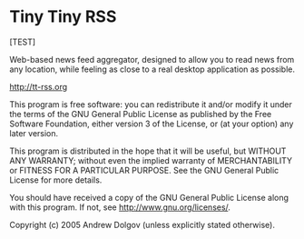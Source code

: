 Tiny Tiny RSS
=============

[TEST]

Web-based news feed aggregator, designed to allow you to read news from
any location, while feeling as close to a real desktop application as possible.

http://tt-rss.org

This program is free software: you can redistribute it and/or modify
it under the terms of the GNU General Public License as published by
the Free Software Foundation, either version 3 of the License, or
(at your option) any later version.

This program is distributed in the hope that it will be useful,
but WITHOUT ANY WARRANTY; without even the implied warranty of
MERCHANTABILITY or FITNESS FOR A PARTICULAR PURPOSE.  See the
GNU General Public License for more details.

You should have received a copy of the GNU General Public License
along with this program.  If not, see <http://www.gnu.org/licenses/>.

Copyright (c) 2005 Andrew Dolgov (unless explicitly stated otherwise).
